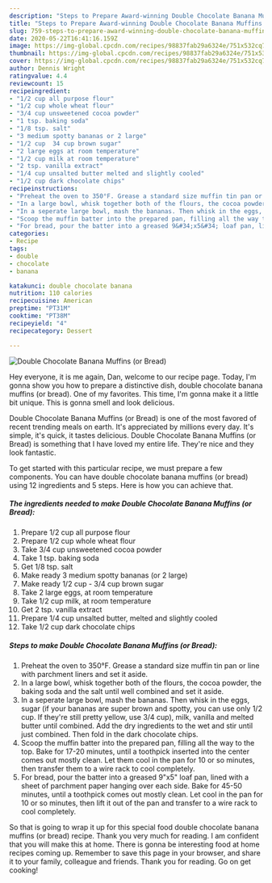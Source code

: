 ```yaml
---
description: "Steps to Prepare Award-winning Double Chocolate Banana Muffins (or Bread)"
title: "Steps to Prepare Award-winning Double Chocolate Banana Muffins (or Bread)"
slug: 759-steps-to-prepare-award-winning-double-chocolate-banana-muffins-or-bread
date: 2020-05-22T16:41:16.159Z
image: https://img-global.cpcdn.com/recipes/98837fab29a6324e/751x532cq70/double-chocolate-banana-muffins-or-bread-recipe-main-photo.jpg
thumbnail: https://img-global.cpcdn.com/recipes/98837fab29a6324e/751x532cq70/double-chocolate-banana-muffins-or-bread-recipe-main-photo.jpg
cover: https://img-global.cpcdn.com/recipes/98837fab29a6324e/751x532cq70/double-chocolate-banana-muffins-or-bread-recipe-main-photo.jpg
author: Dennis Wright
ratingvalue: 4.4
reviewcount: 15
recipeingredient:
- "1/2 cup all purpose flour"
- "1/2 cup whole wheat flour"
- "3/4 cup unsweetened cocoa powder"
- "1 tsp. baking soda"
- "1/8 tsp. salt"
- "3 medium spotty bananas or 2 large"
- "1/2 cup  34 cup brown sugar"
- "2 large eggs at room temperature"
- "1/2 cup milk at room temperature"
- "2 tsp. vanilla extract"
- "1/4 cup unsalted butter melted and slightly cooled"
- "1/2 cup dark chocolate chips"
recipeinstructions:
- "Preheat the oven to 350°F. Grease a standard size muffin tin pan or line with parchment liners and set it aside."
- "In a large bowl, whisk together both of the flours, the cocoa powder, the baking soda and the salt until well combined and set it aside."
- "In a seperate large bowl, mash the bananas. Then whisk in the eggs, sugar (if your bananas are super brown and spotty, you can use only 1/2 cup. If they&#39;re still pretty yellow, use 3/4 cup), milk, vanilla and melted butter until combined. Add the dry ingredients to the wet and stir until just combined. Then fold in the dark chocolate chips."
- "Scoop the muffin batter into the prepared pan, filling all the way to the top. Bake for 17-20 minutes, until a toothpick inserted into the center comes out mostly clean. Let them cool in the pan for 10 or so minutes, then transfer them to a wire rack to cool completely."
- "For bread, pour the batter into a greased 9&#34;x5&#34; loaf pan, lined with a sheet of parchment paper hanging over each side. Bake for 45-50 minutes, until a toothpick comes out mostly clean. Let cool in the pan for 10 or so minutes, then lift it out of the pan and transfer to a wire rack to cool completely."
categories:
- Recipe
tags:
- double
- chocolate
- banana

katakunci: double chocolate banana 
nutrition: 110 calories
recipecuisine: American
preptime: "PT31M"
cooktime: "PT38M"
recipeyield: "4"
recipecategory: Dessert

---
```



![Double Chocolate Banana Muffins (or Bread)](https://img-global.cpcdn.com/recipes/98837fab29a6324e/751x532cq70/double-chocolate-banana-muffins-or-bread-recipe-main-photo.jpg)

Hey everyone, it is me again, Dan, welcome to our recipe page. Today, I'm gonna show you how to prepare a distinctive dish, double chocolate banana muffins (or bread). One of my favorites. This time, I'm gonna make it a little bit unique. This is gonna smell and look delicious.

Double Chocolate Banana Muffins (or Bread) is one of the most favored of recent trending meals on earth. It's appreciated by millions every day. It's simple, it's quick, it tastes delicious. Double Chocolate Banana Muffins (or Bread) is something that I have loved my entire life. They're nice and they look fantastic.




To get started with this particular recipe, we must prepare a few components. You can have double chocolate banana muffins (or bread) using 12 ingredients and 5 steps. Here is how you can achieve that.

<!--inarticleads1-->

##### The ingredients needed to make Double Chocolate Banana Muffins (or Bread):

1. Prepare 1/2 cup all purpose flour
1. Prepare 1/2 cup whole wheat flour
1. Take 3/4 cup unsweetened cocoa powder
1. Take 1 tsp. baking soda
1. Get 1/8 tsp. salt
1. Make ready 3 medium spotty bananas (or 2 large)
1. Make ready 1/2 cup - 3/4 cup brown sugar
1. Take 2 large eggs, at room temperature
1. Take 1/2 cup milk, at room temperature
1. Get 2 tsp. vanilla extract
1. Prepare 1/4 cup unsalted butter, melted and slightly cooled
1. Take 1/2 cup dark chocolate chips




<!--inarticleads2-->

##### Steps to make Double Chocolate Banana Muffins (or Bread):

1. Preheat the oven to 350°F. Grease a standard size muffin tin pan or line with parchment liners and set it aside.
1. In a large bowl, whisk together both of the flours, the cocoa powder, the baking soda and the salt until well combined and set it aside.
1. In a seperate large bowl, mash the bananas. Then whisk in the eggs, sugar (if your bananas are super brown and spotty, you can use only 1/2 cup. If they&#39;re still pretty yellow, use 3/4 cup), milk, vanilla and melted butter until combined. Add the dry ingredients to the wet and stir until just combined. Then fold in the dark chocolate chips.
1. Scoop the muffin batter into the prepared pan, filling all the way to the top. Bake for 17-20 minutes, until a toothpick inserted into the center comes out mostly clean. Let them cool in the pan for 10 or so minutes, then transfer them to a wire rack to cool completely.
1. For bread, pour the batter into a greased 9&#34;x5&#34; loaf pan, lined with a sheet of parchment paper hanging over each side. Bake for 45-50 minutes, until a toothpick comes out mostly clean. Let cool in the pan for 10 or so minutes, then lift it out of the pan and transfer to a wire rack to cool completely.




So that is going to wrap it up for this special food double chocolate banana muffins (or bread) recipe. Thank you very much for reading. I am confident that you will make this at home. There is gonna be interesting food at home recipes coming up. Remember to save this page in your browser, and share it to your family, colleague and friends. Thank you for reading. Go on get cooking!
